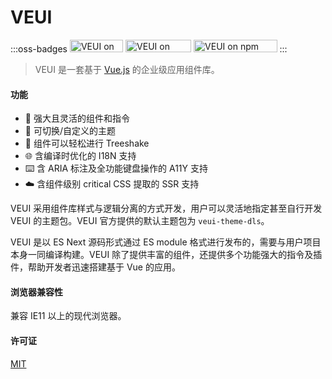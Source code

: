 # VEUI

:::oss-badges
[<img alt="VEUI on GitHub" src="https://badgen.net/badge/-/VEUI?label=GitHub" width="85.2" height="20">](https://github.com/ecomfe/veui) [<img alt="VEUI on CircleCI" src="https://badgen.net/circleci/github/ecomfe/veui?label=CircleCI" width="105.1" height="20">](https://circleci.com/gh/ecomfe/veui) [<img alt="VEUI on npm" src="https://badgen.net/npm/v/veui" width="133.5" height="20">](https://www.npmjs.com/package/veui)
:::

> VEUI 是一套基于 [Vue.js](https://vuejs.org) 的企业级应用组件库。

#### 功能

* 🤘 强大且灵活的组件和指令
* 💅 可切换/自定义的主题
* 🌲 组件可以轻松进行 Treeshake
* 🌐 含编译时优化的 I18N 支持
* ⌨️ 含 ARIA 标注及全功能键盘操作的 A11Y 支持
* ☁️ 含组件级别 critical CSS 提取的 SSR 支持

VEUI 采用组件库样式与逻辑分离的方式开发，用户可以灵活地指定甚至自行开发 VEUI 的主题包。VEUI 官方提供的默认主题包为 `veui-theme-dls`。

VEUI 是以 ES Next 源码形式通过 ES module 格式进行发布的，需要与用户项目本身一同编译构建。VEUI 除了提供丰富的组件，还提供多个功能强大的指令及插件，帮助开发者迅速搭建基于 Vue 的应用。

#### 浏览器兼容性

兼容 IE11 以上的现代浏览器。

#### 许可证

[MIT](https://github.com/ecomfe/veui/blob/dev/LICENSE)
